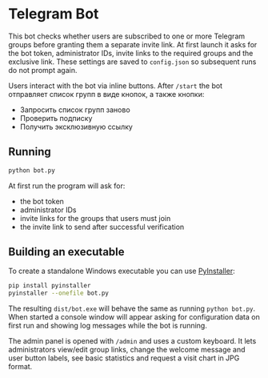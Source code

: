 # Telegram Bot

This bot checks whether users are subscribed to one or more Telegram groups before granting them a separate invite link. At first launch it asks for the bot token, administrator IDs, invite links to the required groups and the exclusive link. These settings are saved to `config.json` so subsequent runs do not prompt again.

Users interact with the bot via inline buttons. After `/start` the bot
отправляет список групп в виде кнопок, а также кнопки:

- Запросить список групп заново
- Проверить подписку
- Получить эксклюзивную ссылку

## Running

```bash
python bot.py
```
At first run the program will ask for:
- the bot token
- administrator IDs
- invite links for the groups that users must join
- the invite link to send after successful verification

## Building an executable

To create a standalone Windows executable you can use [PyInstaller](https://pyinstaller.org/):

```bash
pip install pyinstaller
pyinstaller --onefile bot.py
```

The resulting `dist/bot.exe` will behave the same as running `python bot.py`.
When started a console window will appear asking for configuration data on first
run and showing log messages while the bot is running.

The admin panel is opened with `/admin` and uses a custom keyboard. It lets
administrators view/edit group links, change the welcome message and user button
labels, see basic statistics and request a visit chart in JPG format.
